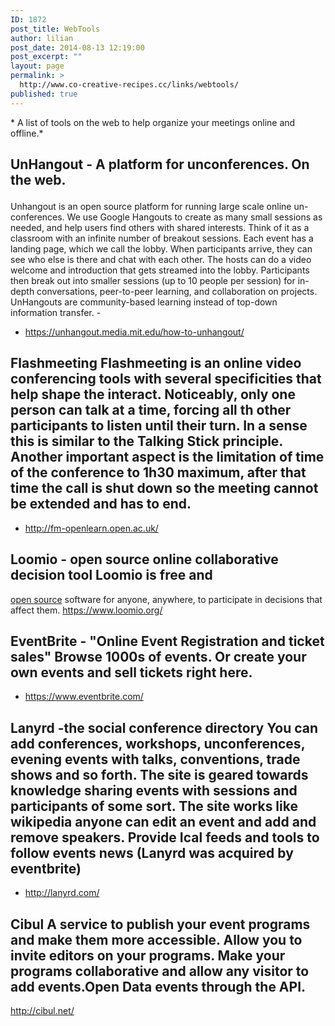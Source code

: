 ```yaml
---
ID: 1872
post_title: WebTools
author: lilian
post_date: 2014-08-13 12:19:00
post_excerpt: ""
layout: page
permalink: >
  http://www.co-creative-recipes.cc/links/webtools/
published: true
---
```

* A list of tools on the web to help organize your meetings online and offline.*   <h2 id=":3to" class="hP" tabindex="-1">
  UnHangout - A platform for unconferen<wbr />ces. On the web.
</h2> Unhangout is an open source platform for running large scale online un-conferences. We use Google Hangouts to create as many small sessions as needed, and help users find others with shared interests. Think of it as a classroom with an infinite number of breakout sessions. Each event has a landing page, which we call the lobby. When participants arrive, they can see who else is there and chat with each other. The hosts can do a video welcome and introduction that gets streamed into the lobby. Participants then break out into smaller sessions (up to 10 people per session) for in-depth conversations, peer-to-peer learning, and collaboration on projects. UnHangouts are community-based learning instead of top-down information transfer. - 

*   <https://unhangout.media.mit.edu/how-to-unhangout/>

## Flashmeeting Flashmeeting is an online video conferencing tools with several specificities that help shape the interact. Noticeably, only one person can talk at a time, forcing all th other participants to listen until their turn. In a sense this is similar to the Talking Stick principle. Another important aspect is the limitation of time of the conference to 1h30 maximum, after that time the call is shut down so the meeting cannot be extended and has to end. 

*   <http://fm-openlearn.open.ac.uk/>

## Loomio - open source online collaborative decision tool Loomio is free and 

[open source][1] software for anyone, anywhere, to participate in decisions that affect them. <https://www.loomio.org/> 
## EventBrite - "Online Event Registration and ticket sales" Browse 1000s of events. Or create your own events and sell tickets right here. 

*   <https://www.eventbrite.com/>

## Lanyrd -the social conference directory You can add conferences, workshops, unconferences, evening events with talks, conventions, trade shows and so forth. The site is geared towards knowledge sharing events with sessions and participants of some sort. The site works like wikipedia anyone can edit an event and add and remove speakers. Provide Ical feeds and tools to follow events news (Lanyrd was acquired by eventbrite) 

*   <http://lanyrd.com/>   

## Cibul A service to publish your event programs and make them more accessible. Allow you to invite editors on your programs. Make your programs collaborative and allow any visitor to add events.Open Data events through the API. 

<http://cibul.net/>

 [1]: https://github.com/loomio/loomio